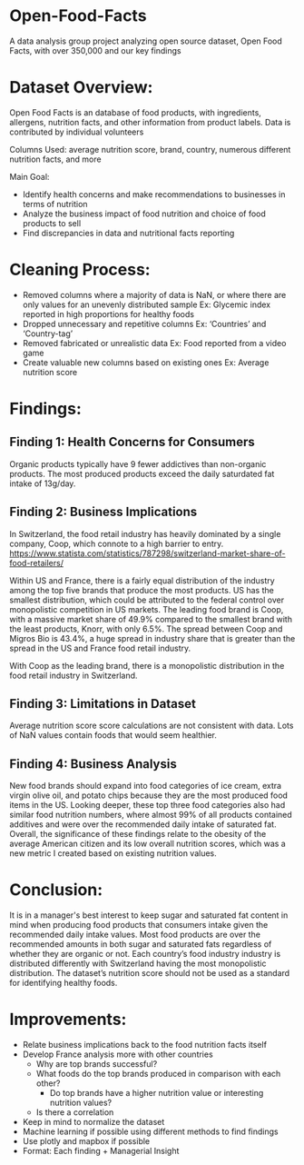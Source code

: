# Open-Food-Facts
A data analysis group project analyzing open source dataset, Open Food Facts, with over 350,000 and our key findings

# Dataset Overview: 
Open Food Facts is an database of food products, with ingredients, allergens, nutrition facts, and other information from product labels. Data is contributed by individual volunteers

Columns Used: average nutrition score, brand, country, numerous different nutrition facts, and more

Main Goal:
- Identify health concerns and make recommendations to businesses in terms of nutrition
- Analyze the business impact of food nutrition and choice of food products to sell
- Find discrepancies in data and nutritional facts reporting

# Cleaning Process:
- Removed columns where a majority of data is NaN, or where there are only values for an unevenly distributed sample
  Ex: Glycemic index reported in high proportions for healthy foods
- Dropped unnecessary and repetitive columns
  Ex: ‘Countries’ and ‘Country-tag’
- Removed fabricated or unrealistic data
  Ex: Food reported from a video game
- Create valuable new columns based on existing ones
  Ex: Average nutrition score

# Findings:
## Finding 1: Health Concerns for Consumers
Organic products typically have 9 fewer addictives than non-organic products. The most produced products exceed the daily saturdated fat intake of 13g/day. 

## Finding 2: Business Implications
In Switzerland, the food retail industry has heavily dominated by a single company, Coop, which connote to a high barrier to entry. https://www.statista.com/statistics/787298/switzerland-market-share-of-food-retailers/

Within US and France, there is a fairly equal distribution of the industry among the top five brands that produce the most products. 
US has the smallest distribution, which could be attributed to the federal control over monopolistic competition in US markets. 
The leading food brand is Coop, with a massive market share of 49.9% compared to the smallest brand with the least products, Knorr, with only 6.5%. The spread between Coop and Migros Bio is 43.4%, a huge spread in industry share that is greater than the spread in the US and France food retail industry.

With Coop as the leading brand, there is a monopolistic distribution in the food retail industry in Switzerland.

## Finding 3: Limitations in Dataset
Average nutrition score score calculations are not consistent with data. Lots of NaN values contain foods that would seem healthier. 

## Finding 4: Business Analysis
New food brands should expand into food categories of ice cream, extra virgin olive oil, and potato chips because they are the most produced food items in the US. Looking deeper, these top three food categories also had similar food nutrition numbers, where almost 99% of all products contained additives and were over the recommended daily intake of saturated fat. Overall, the significance of these findings relate to the obesity of the average American citizen and its low overall nutrition scores, which was a new metric I created based on existing nutrition values.

# Conclusion: 
It is in a manager's best interest to keep sugar and saturated fat content in mind when producing food products that consumers intake given the recommended daily intake values. Most food products are over the recommended amounts in both sugar and saturated fats regardless of whether they are organic or not.
Each country’s food industry industry is distributed differently with Switzerland having the most monopolistic distribution.
The dataset’s nutrition score should not be used as a standard for identifying healthy foods.

# Improvements: 
- Relate business implications back to the food nutrition facts itself
- Develop France analysis more with other countries
  - Why are top brands successful?
  - What foods do the top brands produced in comparison with each other?
    - Do top brands have a higher nutrition value or interesting nutrition values?
  - Is there a correlation
- Keep in mind to normalize the dataset
- Machine learning if possible using different methods to find findings
- Use plotly and mapbox if possible
- Format: Each finding + Managerial Insight


